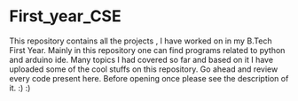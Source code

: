 # First_year_CSE
This repository contains all the projects , I have worked on in my B.Tech First Year.
Mainly in this repository one can find programs related to python and arduino ide.
Many topics I had covered so far and based on it I have uploaded some of the cool stuffs on this repository.
Go ahead and review every code present here. Before opening once please see the description of it.
:)
:)
